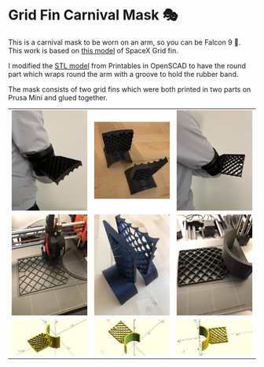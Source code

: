 # Grid Fin Carnival Mask 🎭

This is a carnival mask to be worn on an arm, so you can be Falcon 9 🚀. 
This work is based on [this model](https://www.printables.com/model/142891-grid-fin-spacex-falcon-9) of SpaceX Grid fin.

I modified the [STL model](https://www.printables.com/model/142891-grid-fin-spacex-falcon-9) from Printables in OpenSCAD to have the round part which wraps round the arm with a groove to hold the rubber band.

The mask consists of two grid fins which were both printed in two parts on Prusa Mini and glued together.

<table>
<tr>
    <td><img src="images/final/a.jpg" alt="Image of grid fin mask"></td>
    <td><img src="images/final/b.jpg" alt="Image of grid fin mask"></td>
    <td><img src="images/final/c.jpg" alt="Image of grid fin mask"></td>
</tr>
<tr>
    <td><img src="images/print/a.jpg" alt="Image of grid fin mask"></td>
    <td><img src="images/print/b.jpg" alt="Image of grid fin mask"></td>
    <td><img src="images/print/c.jpg" alt="Image of grid fin mask"></td>
</tr>
<tr>
    <td><img src="images/render/a.png" alt="Render of grid fin mask"></td>
    <td><img src="images/render/b.png" alt="Render of grid fin mask"></td>
    <td><img src="images/render/c.png" alt="Render of grid fin mask"></td>
</tr>
</table>
